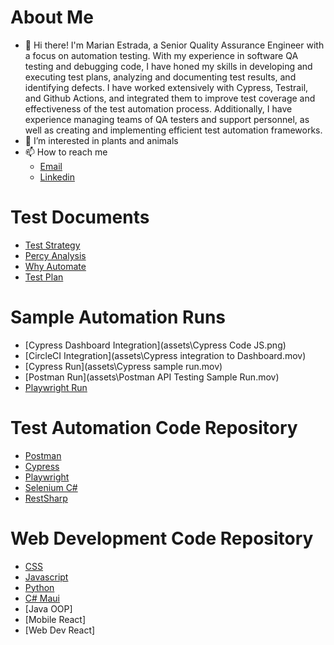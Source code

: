 # About Me
- 👋 Hi there! I'm Marian Estrada, a Senior Quality Assurance Engineer with a focus on automation testing. With my experience in software QA testing and debugging code, I have honed my skills in developing and executing test plans, analyzing and documenting test results, and identifying defects. I have worked extensively with Cypress, Testrail, and Github Actions, and integrated them to improve test coverage and effectiveness of the test automation process. Additionally, I have experience managing teams of QA testers and support personnel, as well as creating and implementing efficient test automation frameworks. 
- 🌱 I’m interested in plants and animals
- 📫 How to reach me 
    - [Email](mailto:ian_an@yahoo.com)
    - [Linkedin](https://www.linkedin.com/in/marian-g-estrada/)

# Test Documents

- [Test Strategy](https://www.canva.com/design/DAE2aGUGsNY/9w6CBJnnLbVTeYnri3ESiQ/watch?utm_content=DAE2aGUGsNY&utm_campaign=designshare&utm_medium=link&utm_source=publishsharelink)
- [Percy Analysis](https://www.canva.com/design/DAE346g5oTs/jNzDlRwyZnL3Dj_s7pkuJA/view?utm_content=DAE346g5oTs&utm_campaign=designshare&utm_medium=link2&utm_source=sharebutton)
- [Why Automate](https://www.canva.com/design/DAE5FVi6ZZ4/garOci7nq-kitY9xSXsAaQ/view?utm_content=DAE5FVi6ZZ4&utm_campaign=designshare&utm_medium=link2&utm_source=sharebutton)
- [Test Plan](https://docs.google.com/spreadsheets/d/1GbDjZFg1imzsCNLQW7t3fS5-aZtFuMGm/edit?usp=share_link&ouid=111527995975860385233&rtpof=true&sd=true)

# Sample Automation Runs
- [Cypress Dashboard Integration](assets\Cypress Code JS.png)
- [CircleCI Integration](assets\Cypress integration to Dashboard.mov)
- [Cypress Run](assets\Cypress sample run.mov)
- [Postman Run](assets\Postman API Testing Sample Run.mov)
- [Playwright Run]()

# Test Automation Code Repository
- [Postman]()
- [Cypress]()
- [Playwright]()
- [Selenium C#]()
- [RestSharp]()

# Web Development Code Repository
- [CSS](https://github.com/ian-ann/CPRG213-Assignment3-JS)
- [Javascript](https://github.com/ian-ann/CPRG213-Lab6-JS)
- [Python](https://ian-ann.github.io/Group5-JoJoSalon/)
- [C# Maui](https://github.com/Sait-team-2/FinalProject_GymManagement)
- [Java OOP]
- [Mobile React]
- [Web Dev React]
